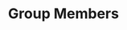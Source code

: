 ---
layout: group_members
permalink: /people/
title: Group Members
description: 
nav: true
nav_order: 2

profiles:
  - category: Faculty
    align: left
    image: TKRusch.jpeg
    content: about_tkrusch.md
    image_circular: false
  - category: PhD Students
    align: left
    image: shlomo.png
    content: about_shlomo.md
    image_circular: false
  - category: PhD Students
    align: left
    image: p_nazari.jpeg
    content: about_pnazari.md
    image_circular: false
  - category: PhD Students
    align: left
    image: dennis.jpg
    content: about_dennis.md
    image_circular: false
  - category: Visiting Students
    align: left
    image: benedict_a.jpg
    content: about_benedict_a.md
    image_circular: false
  - category: Visiting Students
    align: left
    image: jared_boyer.png
    content: about_jared.md
    image_circular: false
  - category: Visiting Students
    align: left
    image: michael_vh_2.jpg
    content: about_michael_vh.md
    image_circular: false
---